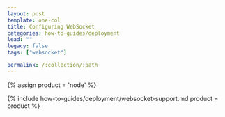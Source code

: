 ```yaml
---
layout: post
template: one-col
title: Configuring WebSocket
categories: how-to-guides/deployment
lead: ""
legacy: false
tags: ["websocket"]

permalink: /:collection/:path
---
```


{% assign product = 'node' %}

{% include how-to-guides/deployment/websocket-support.md product = product %}
